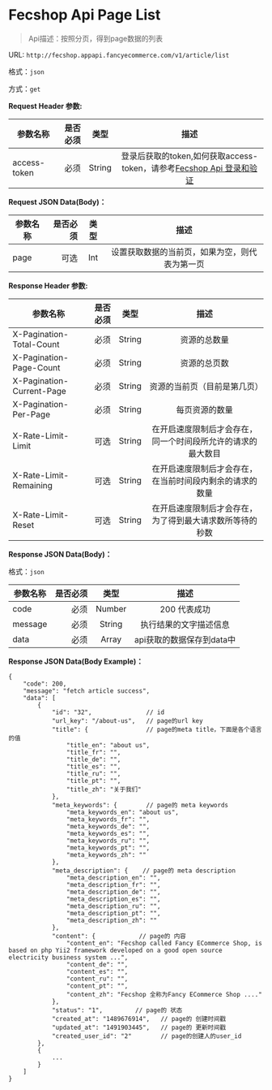 Fecshop Api Page List
=========================

> Api描述：按照分页，得到page数据的列表

URL: `http://fecshop.appapi.fancyecommerce.com/v1/article/list`

格式：`json`

方式：`get`

**Request Header 参数:**


| 参数名称        | 是否必须    |  类型       |  描述     |
| ----------------| -----:      | :----:      |:----:     |
| access-token    | 必须        |   String    | 登录后获取的token,如何获取access-token，请参考[Fecshop Api 登录和验证](fecshop-api-login-and-verification.md)|


**Request JSON Data(Body)：**

| 参数名称        | 是否必须    |  类型       |  描述     |
| ----------------| -----:      | :----:      |:----:     |
| page            | 可选        |   Int       | 设置获取数据的当前页，如果为空，则代表为第一页|


**Response Header 参数:**


| 参数名称                    | 是否必须    |  类型       |  描述     |
| ----------------------------| -----:      | :----:      |:----:     |
| X-Pagination-Total-Count    | 必须        |   String    | 资源的总数量|
| X-Pagination-Page-Count     | 必须        |   String    | 资源的总页数|
| X-Pagination-Current-Page   | 必须        |   String    | 资源的当前页（目前是第几页）|
| X-Pagination-Per-Page       | 必须        |   String    | 每页资源的数量|
| X-Rate-Limit-Limit          | 可选        |   String    | 在开启速度限制后才会存在，同一个时间段所允许的请求的最大数目|
| X-Rate-Limit-Remaining      | 可选        |   String    | 在开启速度限制后才会存在，在当前时间段内剩余的请求的数量|
| X-Rate-Limit-Reset          | 可选        |   String    | 在开启速度限制后才会存在，为了得到最大请求数所等待的秒数|



**Response JSON Data(Body)：**

格式：`json`

| 参数名称        | 是否必须    |  类型       |  描述        |
| ----------------| -----:      | :----:      |:----:        | 
| code            | 必须        |   Number    | 200 代表成功 |
| message         | 必须        |   String    | 执行结果的文字描述信息  |
| data            | 必须        |   Array    | api获取的数据保存到data中  |

**Response JSON Data(Body Example)：**

```
{
    "code": 200,
    "message": "fetch article success",
    "data": [
        {
            "id": "32",               // id
            "url_key": "/about-us",   // page的url key
            "title": {                // page的meta title，下面是各个语言的值
                "title_en": "about us",
                "title_fr": "",
                "title_de": "",
                "title_es": "",
                "title_ru": "",
                "title_pt": "",
                "title_zh": "关于我们"
            },
            "meta_keywords": {        // page的 meta keywords
                "meta_keywords_en": "about us",
                "meta_keywords_fr": "",
                "meta_keywords_de": "",
                "meta_keywords_es": "",
                "meta_keywords_ru": "",
                "meta_keywords_pt": "",
                "meta_keywords_zh": ""
            },
            "meta_description": {    // page的 meta description
                "meta_description_en": "",
                "meta_description_fr": "",
                "meta_description_de": "",
                "meta_description_es": "",
                "meta_description_ru": "",
                "meta_description_pt": "",
                "meta_description_zh": ""
            },
            "content": {            // page的 内容
                "content_en": "Fecshop called Fancy ECommerce Shop, is based on php Yii2 framework developed on a good open source electricity business system ...",
                "content_de": "",
                "content_es": "",
                "content_ru": "",
                "content_pt": "",
                "content_zh": "Fecshop 全称为Fancy ECommerce Shop ...."
            },
            "status": "1",         // page的 状态
            "created_at": "1489676914",   // page的 创建时间戳
            "updated_at": "1491903445",   // page的 更新时间戳
            "created_user_id": "2"        // page的创建人的user_id
        },
        {
            ...
        }
    ]
}
```

